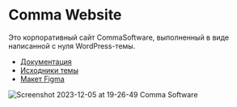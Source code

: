 # Comma Website
Это корпоративный сайт CommaSoftware, выполненный в виде написанной с нуля WordPress-темы.

- [Документация](https://github.com/CommaSoftware/comma-website/blob/main/wp-theme/README_COMMASOFT.md)
- [Исходники темы](https://github.com/CommaSoftware/comma-website/tree/main/wp-theme)
- [Макет Figma](https://www.figma.com/file/rTXNrRLJFA6rRwm5fStbQI/Uprologue-Comma?type=design&node-id=499%3A1722&mode=design&t=TMM546jHUMzZhhzl-1)

![Screenshot 2023-12-05 at 19-26-49 Comma Software](https://github.com/CommaSoftware/comma-website/assets/112548523/ddde02a9-4153-461d-95e4-c610b66557f9)